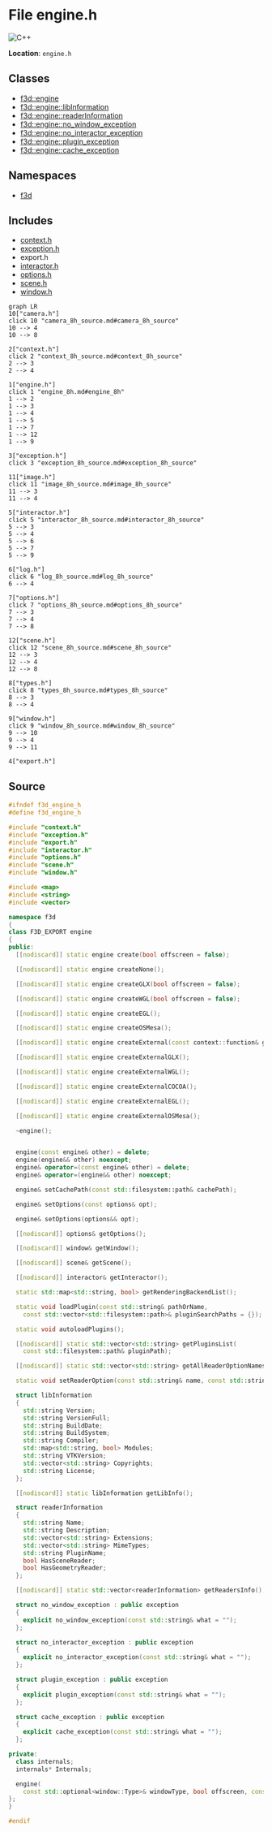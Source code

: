 # File engine.h

![][C++]

**Location**: `engine.h`





## Classes

* [f3d::engine](classf3d_1_1engine.md)
* [f3d::engine::libInformation](structf3d_1_1engine_1_1lib_information.md)
* [f3d::engine::readerInformation](structf3d_1_1engine_1_1reader_information.md)
* [f3d::engine::no\_window\_exception](structf3d_1_1engine_1_1no__window__exception.md)
* [f3d::engine::no\_interactor\_exception](structf3d_1_1engine_1_1no__interactor__exception.md)
* [f3d::engine::plugin\_exception](structf3d_1_1engine_1_1plugin__exception.md)
* [f3d::engine::cache\_exception](structf3d_1_1engine_1_1cache__exception.md)

## Namespaces

* [f3d](namespacef3d.md)

## Includes

* [context.h](context_8h.md)
* [exception.h](exception_8h.md)
* export.h
* [interactor.h](interactor_8h.md)
* [options.h](options_8h.md)
* [scene.h](scene_8h.md)
* [window.h](window_8h.md)


```mermaid
graph LR
10["camera.h"]
click 10 "camera_8h_source.md#camera_8h_source"
10 --> 4
10 --> 8

2["context.h"]
click 2 "context_8h_source.md#context_8h_source"
2 --> 3
2 --> 4

1["engine.h"]
click 1 "engine_8h.md#engine_8h"
1 --> 2
1 --> 3
1 --> 4
1 --> 5
1 --> 7
1 --> 12
1 --> 9

3["exception.h"]
click 3 "exception_8h_source.md#exception_8h_source"

11["image.h"]
click 11 "image_8h_source.md#image_8h_source"
11 --> 3
11 --> 4

5["interactor.h"]
click 5 "interactor_8h_source.md#interactor_8h_source"
5 --> 3
5 --> 4
5 --> 6
5 --> 7
5 --> 9

6["log.h"]
click 6 "log_8h_source.md#log_8h_source"
6 --> 4

7["options.h"]
click 7 "options_8h_source.md#options_8h_source"
7 --> 3
7 --> 4
7 --> 8

12["scene.h"]
click 12 "scene_8h_source.md#scene_8h_source"
12 --> 3
12 --> 4
12 --> 8

8["types.h"]
click 8 "types_8h_source.md#types_8h_source"
8 --> 3
8 --> 4

9["window.h"]
click 9 "window_8h_source.md#window_8h_source"
9 --> 10
9 --> 4
9 --> 11

4["export.h"]

```


## Source


```cpp
#ifndef f3d_engine_h
#define f3d_engine_h

#include "context.h"
#include "exception.h"
#include "export.h"
#include "interactor.h"
#include "options.h"
#include "scene.h"
#include "window.h"

#include <map>
#include <string>
#include <vector>

namespace f3d
{
class F3D_EXPORT engine
{
public:
  [[nodiscard]] static engine create(bool offscreen = false);

  [[nodiscard]] static engine createNone();

  [[nodiscard]] static engine createGLX(bool offscreen = false);

  [[nodiscard]] static engine createWGL(bool offscreen = false);

  [[nodiscard]] static engine createEGL();

  [[nodiscard]] static engine createOSMesa();

  [[nodiscard]] static engine createExternal(const context::function& getProcAddress);

  [[nodiscard]] static engine createExternalGLX();

  [[nodiscard]] static engine createExternalWGL();

  [[nodiscard]] static engine createExternalCOCOA();

  [[nodiscard]] static engine createExternalEGL();

  [[nodiscard]] static engine createExternalOSMesa();

  ~engine();


  engine(const engine& other) = delete;
  engine(engine&& other) noexcept;
  engine& operator=(const engine& other) = delete;
  engine& operator=(engine&& other) noexcept;

  engine& setCachePath(const std::filesystem::path& cachePath);

  engine& setOptions(const options& opt);

  engine& setOptions(options&& opt);

  [[nodiscard]] options& getOptions();

  [[nodiscard]] window& getWindow();

  [[nodiscard]] scene& getScene();

  [[nodiscard]] interactor& getInteractor();

  static std::map<std::string, bool> getRenderingBackendList();

  static void loadPlugin(const std::string& pathOrName,
    const std::vector<std::filesystem::path>& pluginSearchPaths = {});

  static void autoloadPlugins();

  [[nodiscard]] static std::vector<std::string> getPluginsList(
    const std::filesystem::path& pluginPath);

  [[nodiscard]] static std::vector<std::string> getAllReaderOptionNames();

  static void setReaderOption(const std::string& name, const std::string& value);

  struct libInformation
  {
    std::string Version;
    std::string VersionFull;
    std::string BuildDate;
    std::string BuildSystem;
    std::string Compiler;
    std::map<std::string, bool> Modules;
    std::string VTKVersion;
    std::vector<std::string> Copyrights;
    std::string License;
  };

  [[nodiscard]] static libInformation getLibInfo();

  struct readerInformation
  {
    std::string Name;
    std::string Description;
    std::vector<std::string> Extensions;
    std::vector<std::string> MimeTypes;
    std::string PluginName;
    bool HasSceneReader;
    bool HasGeometryReader;
  };

  [[nodiscard]] static std::vector<readerInformation> getReadersInfo();

  struct no_window_exception : public exception
  {
    explicit no_window_exception(const std::string& what = "");
  };

  struct no_interactor_exception : public exception
  {
    explicit no_interactor_exception(const std::string& what = "");
  };

  struct plugin_exception : public exception
  {
    explicit plugin_exception(const std::string& what = "");
  };

  struct cache_exception : public exception
  {
    explicit cache_exception(const std::string& what = "");
  };

private:
  class internals;
  internals* Internals;

  engine(
    const std::optional<window::Type>& windowType, bool offscreen, const context::function& loader);
};
}

#endif
```


[public]: https://img.shields.io/badge/-public-brightgreen (public)
[C++]: https://img.shields.io/badge/language-C%2B%2B-blue (C++)
[const]: https://img.shields.io/badge/-const-lightblue (const)
[protected]: https://img.shields.io/badge/-protected-yellow (protected)
[static]: https://img.shields.io/badge/-static-lightgrey (static)
[private]: https://img.shields.io/badge/-private-red (private)